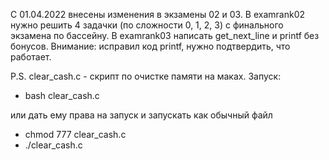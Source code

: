 С 01.04.2022 внесены изменения в экзамены 02 и 03.
В examrank02 нужно решить 4 задачки (по сложности 0, 1, 2, 3) с финального экзамена по бассейну.
В examrank03 написать get_next_line и printf без бонусов.
Внимание: исправил код printf, нужно подтвердить, что работает.

P.S. clear_cash.c - скрипт по очистке памяти на маках.
Запуск:
- bash clear_cash.c

или дать ему права на запуск и запускать как обычный файл

- chmod 777 clear_cash.c
- ./clear_cash.c
